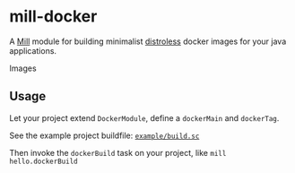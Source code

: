 # mill-docker

A [Mill][mill] module for building minimalist [distroless][distroless] docker images
for your java applications.

Images 

## Usage

Let your project extend `DockerModule`, define a `dockerMain` and `dockerTag`.

See the example project buildfile: [`example/build.sc`][example]

Then invoke the `dockerBuild` task on your project, like `mill hello.dockerBuild`

[mill]: https://www.lihaoyi.com/mill
[distroless]: https://github.com/GoogleContainerTools/distroless/tree/master/java
[example]: https://github.com/vic/mill-docker/blob/master/example/build.sc
